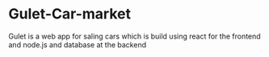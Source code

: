 # Gulet-Car-market
Gulet is a web app for saling cars which is build using react for the frontend and node.js and database at the backend
